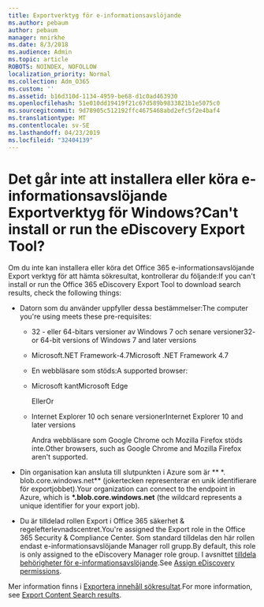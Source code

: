```yaml
---
title: Exportverktyg för e-informationsavslöjande
ms.author: pebaum
author: pebaum
manager: mnirkhe
ms.date: 8/3/2018
ms.audience: Admin
ms.topic: article
ROBOTS: NOINDEX, NOFOLLOW
localization_priority: Normal
ms.collection: Adm_O365
ms.custom: ''
ms.assetid: b16d310d-1134-4959-be68-d1c0ad463930
ms.openlocfilehash: 51e010dd19419f21c67d589b9833821b1e5075c0
ms.sourcegitcommit: 9d78905c512192ffc4675468abd2efc5f2e4baf4
ms.translationtype: MT
ms.contentlocale: sv-SE
ms.lasthandoff: 04/23/2019
ms.locfileid: "32404139"
---
```

# <a name="cant-install-or-run-the-ediscovery-export-tool"></a><span data-ttu-id="07593-102">Det går inte att installera eller köra e-informationsavslöjande Exportverktyg för Windows?</span><span class="sxs-lookup"><span data-stu-id="07593-102">Can't install or run the eDiscovery Export Tool?</span></span>

<span data-ttu-id="07593-103">Om du inte kan installera eller köra det Office 365 e-informationsavslöjande Export verktyg för att hämta sökresultat, kontrollerar du följande:</span><span class="sxs-lookup"><span data-stu-id="07593-103">If you can't install or run the Office 365 eDiscovery Export Tool to download search results, check the following things:</span></span>
  
- <span data-ttu-id="07593-104">Datorn som du använder uppfyller dessa bestämmelser:</span><span class="sxs-lookup"><span data-stu-id="07593-104">The computer you're using meets these pre-requisites:</span></span>
    
  - <span data-ttu-id="07593-105">32 - eller 64-bitars versioner av Windows 7 och senare versioner</span><span class="sxs-lookup"><span data-stu-id="07593-105">32- or 64-bit versions of Windows 7 and later versions</span></span>
    
  - <span data-ttu-id="07593-106">Microsoft.NET Framework-4.7</span><span class="sxs-lookup"><span data-stu-id="07593-106">Microsoft .NET Framework 4.7</span></span>
    
  - <span data-ttu-id="07593-107">En webbläsare som stöds:</span><span class="sxs-lookup"><span data-stu-id="07593-107">A supported browser:</span></span>
    
  - <span data-ttu-id="07593-108">Microsoft kant</span><span class="sxs-lookup"><span data-stu-id="07593-108">Microsoft Edge</span></span>
    
    <span data-ttu-id="07593-109">Eller</span><span class="sxs-lookup"><span data-stu-id="07593-109">Or</span></span>
    
  - <span data-ttu-id="07593-110">Internet Explorer 10 och senare versioner</span><span class="sxs-lookup"><span data-stu-id="07593-110">Internet Explorer 10 and later versions</span></span>
    
    <span data-ttu-id="07593-111">Andra webbläsare som Google Chrome och Mozilla Firefox stöds inte.</span><span class="sxs-lookup"><span data-stu-id="07593-111">Other browsers, such as Google Chrome and Mozilla Firefox aren't supported.</span></span>
    
- <span data-ttu-id="07593-112">Din organisation kan ansluta till slutpunkten i Azure som är \*\* \*. blob.core.windows.net\*\* (jokertecken representerar en unik identifierare för exportjobbet).</span><span class="sxs-lookup"><span data-stu-id="07593-112">Your organization can connect to the endpoint in Azure, which is **\*.blob.core.windows.net** (the wildcard represents a unique identifier for your export job).</span></span> 
    
- <span data-ttu-id="07593-113">Du är tilldelad rollen Export i Office 365 säkerhet &amp; regelefterlevnadscentret.</span><span class="sxs-lookup"><span data-stu-id="07593-113">You're assigned the Export role in the Office 365 Security &amp; Compliance Center.</span></span> <span data-ttu-id="07593-114">Som standard tilldelas den här rollen endast e-informationsavslöjande Manager roll grupp.</span><span class="sxs-lookup"><span data-stu-id="07593-114">By default, this role is only assigned to the eDiscovery Manager role group.</span></span> <span data-ttu-id="07593-115">I avsnittet [tilldela behörigheter för e-informationsavslöjande](https://support.office.com/article/assign-ediscovery-permissions-in-the-office-365-security-compliance-center-5b9a067b-9d2e-4aa5-bb33-99d8c0d0b5d7#moreinfo).</span><span class="sxs-lookup"><span data-stu-id="07593-115">See [Assign eDiscovery permissions](https://support.office.com/article/assign-ediscovery-permissions-in-the-office-365-security-compliance-center-5b9a067b-9d2e-4aa5-bb33-99d8c0d0b5d7#moreinfo).</span></span>
    
<span data-ttu-id="07593-116">Mer information finns i [Exportera innehåll sökresultat](https://support.office.com/article/Export-Content-Search-results-from-the-Office-365-Security-Compliance-Center-ed48d448-3714-4c42-85f5-10f75f6a4278).</span><span class="sxs-lookup"><span data-stu-id="07593-116">For more information, see [Export Content Search results](https://support.office.com/article/Export-Content-Search-results-from-the-Office-365-Security-Compliance-Center-ed48d448-3714-4c42-85f5-10f75f6a4278).</span></span>
  

